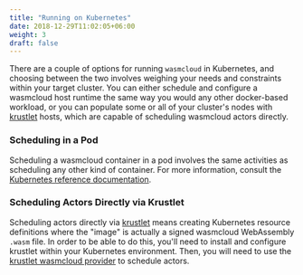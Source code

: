 ```yaml
---
title: "Running on Kubernetes"
date: 2018-12-29T11:02:05+06:00
weight: 3
draft: false
---
```


There are a couple of options for running `wasmcloud` in Kubernetes, and choosing between the two involves weighing your needs and constraints within your target cluster. You can either schedule and configure a wasmcloud host runtime the same way you would any other docker-based workload, or you can populate some or all of your cluster's nodes with [krustlet](https://krustlet.dev/) hosts, which are capable of scheduling wasmcloud actors directly.

### Scheduling in a Pod

Scheduling a wasmcloud container in a pod involves the same activities as scheduling any other kind of container. For more information, consult the [Kubernetes reference documentation](https://kubernetes.io/docs/concepts/workloads/pods/).

### Scheduling Actors Directly via Krustlet

Scheduling actors directly via [krustlet](https://krustlet.dev) means creating Kubernetes resource definitions where the "image" is actually a signed wasmcloud WebAssembly `.wasm` file. In order to be able to do this, you'll need to install and configure krustlet within your Kubernetes environment. Then, you will need to use the [krustlet wasmcloud provider](https://github.com/wasmcloud/krustlet-wasmcloud-provider) to schedule actors.
